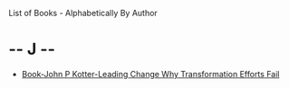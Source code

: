 List of Books - Alphabetically By Author


# -- J -- 

* [Book-John P Kotter-Leading Change Why Transformation Efforts Fail](Book-John%20P%20Kotter-Leading%20Change%20Why%20Transformation%20Efforts%20Fail.md) 
